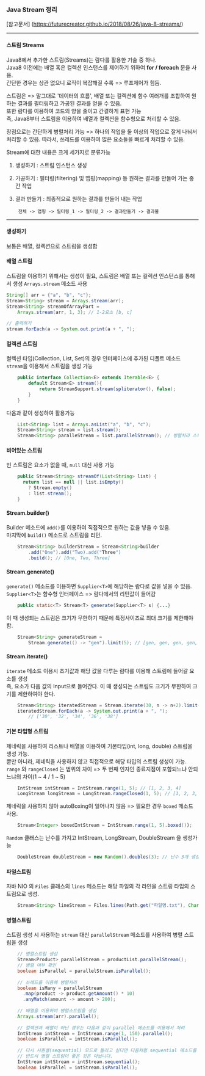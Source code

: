 ### Java Stream 정리

[참고문서] (https://futurecreator.github.io/2018/08/26/java-8-streams/)

***

#### 스트림 Streams

Java8에서 추가한 스트림(Streams)는 람다를 활용한 기술 중 하나.  
Java8 이전에는 배열 혹은 컬렉션 인스턴스를 제어하기 위하여 **for / foreach** 문을 사용.  
간단한 경우는 상관 없으니 로직이 복잡해질 수록 => 루프제어가 힘듬.

스트림은 => 말그대로 '데이터의 흐름', 배열 또는 컬렉션에 함수 여러개를 조합하여 원하는 결과를 필터링하고 
가공된 결과를 얻을 수 있음.  
또한 람다를  이용하여 코드의 양을 줄이고 간결하게 표현 가능  
즉, Java8부터 스트림을 이용하여 배열과 컬렉션을 함수형으로 처리할 수 있음.

장점으로는 간단하게 병렬처리 가능 => 하나의 작업을 둘 이상의 작업으로 잘게 나눠서 처리할 수 있음.
따라서, 쓰레드를 이용하여 많은 요소들을 빠르게 처리할 수 있음.

Stream에 대한 내용은 크게 세가지로 분류가능

1. 생성하기 : 스트림 인스턴스 생성  
2. 가공하기 : 필터링(filtering) 및 맵핑(mapping) 등 원하는 결과를 만들어 가는 중간 작업  
3. 결과 만들기 : 최종적으로 원하는 결과를 만들어 내는 작업  
	

		전체 -> 맵핑 -> 필터링_1 -> 필터링_2 -> 결과만들기 -> 결과물


***

#### 생성하기
보통은 배열, 컬렉션으로 스트림을 생성함

#### 배열 스트림

스트림을 이용하기 위해서는 생성이 필요, 스트림은 배열 또는 컬렉션 인스턴스를 통해서 생성
`Arrays.stream` 메소드 사용


```java
String[] arr = {"a", "b", "c"};
Stream<String> stream = Arrays.stream(arr);
Stream<String> streamOfArrayPart = 
	Arrays.stream(arr, 1, 3); // 1-2요소 [b, c]
	
// 출력하기
stream.forEach(a -> System.out.print(a + ", ");
```

#### 컬렉션 스트림

컬렉션 타입(Collection, List, Set)의 경우 인터페이스에 추가된 디폴트 메소드 `stream`을 이용해서 스트림을 생성 가능

```java
	public interface Collection<E> extends Iterable<E> {
		default Stream<E> stream(){
			return StreamSupport.stream(spliterator(), false);
		}
	}
```

다음과 같이 생성하여 활용가능

```java
	List<String> list = Arrays.asList("a", "b", "c");
	Stream<String> stream = list.stream();
	Stream<String> paralleStream = list.parallelStream(); // 병렬처리 스트림.
```


#### 비어있는 스트림

빈 스트림은 요소가 없을 때, `null` 대신 사용 가능

```java
	public Stream<String> streamOf(List<String> list) {
	  return list == null || list.isEmpty()  
		? Stream.empty() 
		: list.stream();
	}
```

#### Stream.builder()

Builder 메소드에 `add()`를 이용하여 직접적으로 원하는 값을 넣을 수 있음.  
마지막에 `build()` 메소드로 스트림을 리턴.

```java
	Stream<String> builderStream = Stream<String>builder
		.add("One").add("Two).add("Three")		
		.build(); // [One, Two, Three]
```

#### Stream.generate()

`generate()` 메소드를 이용하면 `Supplier<T>`에 해당하는 람다로 값을 넣을 수 있음.  
`Supplier<T>`는 함수형 인터페이스 => 람다에서의 리턴값이 들어감

```java
	public static<T> Stream<T> generate(Supplier<T> s) {...}
```

이 때 생성되는 스트림은 크기가 무한하기 때문에 특정사이즈로 최대 크기를 제한해야함.

```java
	Stream<String> generateStream = 
		Stream.generate(() -> "gen").limit(5); // [gen, gen, gen, gen, gen]
```


#### Stream.iterate()

`iterate` 메소드 이용시 초기값과 해당 값을 다루는 람다를 이용해 스트림에 들어갈 요소를 생성  
즉, 요소가 다음 값의 Input으로 들어간다. 이 때 생성되는 스트림도 크기가 무한하여 크기를 제한하여야 한다.

```java
	Stream<String> iteratedStream = Stream.iterate(30, n -> n+2).limit(5);
	iteratedStream.forEach(a -> System.out.print(a + ", ");
		// ['30', '32', '34', '36', '38']
```


#### 기본 타입형 스트림

제네릭을 사용하여 리스트나 배열을 이용하여 기본타입(int, long, double) 스트림을 생성 가능.  
뿐만 아니라, 제네릭을 사용하지 않고 직접적으로 해당 타입의 스트림 생성이 가능.  
`range` 와 `rangeClosed` 는 범위의 차이 => 두 번째 인자인 종료지점이 포함되느냐 안되느냐의 차이(1 ~ 4 / 1 ~ 5)

```java
	IntStream intStream = IntStream.range(1, 5); // [1, 2, 3, 4]
	LongStream longStream = LongStream.rangeClosed(1, 5); // [1, 2, 3, 4, 5]
```

제네릭을 사용하지 않아 autoBoxing이 일어나지 않음 => 필요한 경우 `boxed` 메소드 사용.

```java
	Stream<Integer> boxedIntStream = IntStream.range(1, 5).boxed());
```

`Random` 클래스는 난수를 가지고 IntStream, LongStream, DoubleStream 을 생성가능  
```java
	DoubleStream doubleStream = new Random().doubles(3); // 난수 3개 생성
```

#### 파일스트림

자바 NIO 의 `Files` 클래스의 `lines` 메소드는 해당 파일의 각 라인을 스트링 타입의 스트림으로 생성.
```java
	Stream<String> lineStream = Files.lines(Path.get("파일명.txt"), Charset.forName("UTF-8"));
```

#### 병렬스트림

스트림 생성 시 사용하는 `stream` 대신 `parallelStream` 메소드를 사용하여 병렬 스트림을 생성

```java
	// 병렬스트림 생성
	Stream<Product> parallelStream = productList.parallelStream();
	// 병렬 여부 확인
	boolean isParallel = parallelStream.isParallel();
	
	// 쓰레드를 이용해 병렬처리
	boolean isMany = parallelStream
	  .map(product -> product.getAmount() * 10)
	  .anyMatch(amount -> amount > 200);
	 
	// 배열을 이용하여 병렬스트림을 생성
	Arrays.stream(arr).parallel();
	
	// 컬렉션과 배열이 아닌 경우는 다음과 같이 parallel 메소드를 이용해서 처리
	IntStream intStream = IntStream.range(1, 150).parallel();
	boolean isParallel = intStream.isParallel();
	
	// 다시 시퀀셜(sequential) 모드로 돌리고 싶다면 다음처럼 sequential 메소드를 사용
	// 반드시 병렬 스트림이 좋은 것은 아닙니다.
	IntStream intStream = intStream.sequential();
	boolean isParallel = intStream.isParallel();
```




